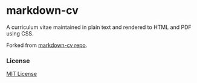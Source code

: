markdown-cv
===========

A curriculum vitae maintained in plain text and rendered to HTML and PDF using CSS.

Forked from [markdown-cv repo](https://github.com/elipapa/markdown-cv).

### License

[MIT License](https://github.com/elipapa/markdown-cv/blob/master/LICENSE)
